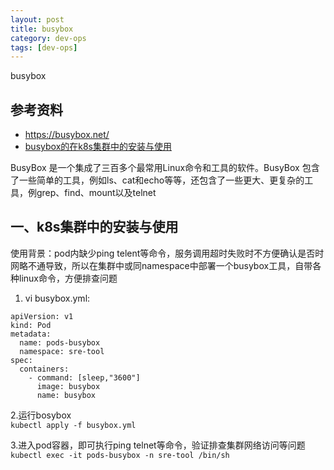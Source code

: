 ```yaml
---
layout: post
title: busybox
category: dev-ops
tags: [dev-ops]
---
```


busybox

## 参考资料
- https://busybox.net/
- [busybox的在k8s集群中的安装与使用](https://linuxcpp.0voice.com/?id=22240)

BusyBox 是一个集成了三百多个最常用Linux命令和工具的软件。BusyBox 包含了一些简单的工具，例如ls、cat和echo等等，还包含了一些更大、更复杂的工具，例grep、find、mount以及telnet

## 一、k8s集群中的安装与使用
使用背景：pod内缺少ping telent等命令，服务调用超时失败时不方便确认是否时网略不通导致，所以在集群中或同namespace中部署一个busybox工具，自带各种linux命令，方便排查问题

1. vi busybox.yml:  
``` 
apiVersion: v1
kind: Pod
metadata:
  name: pods-busybox
  namespace: sre-tool
spec:
  containers:
    - command: [sleep,"3600"]
      image: busybox
      name: busybox
```

2.运行bosybox  
```kubectl apply -f busybox.yml```

3.进入pod容器，即可执行ping telnet等命令，验证排查集群网络访问等问题  
```kubectl exec -it pods-busybox -n sre-tool /bin/sh```
